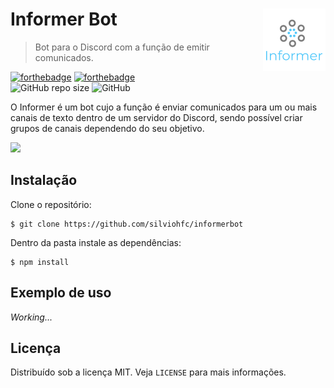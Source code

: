 # Informer Bot <img style="float: right" src="assets/logo.png" width="100">
> Bot para o Discord com a função de emitir comunicados.

[![forthebadge](https://forthebadge.com/images/badges/made-with-javascript.svg)](https://forthebadge.com) [![forthebadge](https://forthebadge.com/images/badges/built-with-love.svg)](https://forthebadge.com) \
![GitHub repo size](https://img.shields.io/github/repo-size/silviohfc/informerbot?style=for-the-badge) ![GitHub](https://img.shields.io/github/license/silviohfc/informerbot?color=blue&style=for-the-badge)

O Informer é um bot cujo a função é enviar comunicados para um ou mais canais de texto dentro de um servidor do Discord, sendo possível criar grupos de canais dependendo do seu objetivo.

![](https://github.com/dbader/readme-template/blob/master/header.png?raw=true)

## Instalação
Clone o repositório:
``` 
$ git clone https://github.com/silviohfc/informerbot
```
Dentro da pasta instale as dependências:
``` 
$ npm install
```

## Exemplo de uso
_Working..._

## Licença
Distribuído sob a licença MIT. Veja ```LICENSE``` para mais informações.